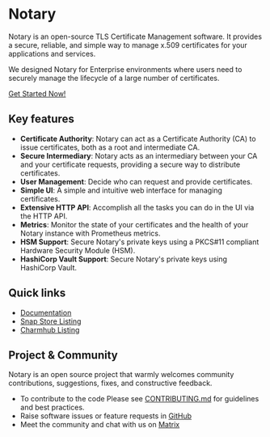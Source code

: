 # Notary

Notary is an open-source TLS Certificate Management software. It provides a secure, reliable, and simple way to manage x.509 certificates for your applications and services.

We designed Notary for Enterprise environments where users need to securely manage the lifecycle of a large number of certificates. 

[Get Started Now!](https://canonical-notary.readthedocs-hosted.com/en/latest/tutorials/getting_started/)

## Key features

- **Certificate Authority**: Notary can act as a Certificate Authority (CA) to issue certificates, both as a root and intermediate CA.
- **Secure Intermediary**: Notary acts as an intermediary between your CA and your certificate requests, providing a secure way to distribute certificates.
- **User Management**: Decide who can request and provide certificates.
- **Simple UI**: A simple and intuitive web interface for managing certificates.
- **Extensive HTTP API**: Accomplish all the tasks you can do in the UI via the HTTP API.
- **Metrics**: Monitor the state of your certificates and the health of your Notary instance with Prometheus metrics.
- **HSM Support**: Secure Notary's private keys using a PKCS#11 compliant Hardware Security Module (HSM).
- **HashiCorp Vault Support**: Secure Notary's private keys using HashiCorp Vault.

## Quick links

- [Documentation](https://canonical-notary.readthedocs-hosted.com/en/latest/)
- [Snap Store Listing](https://snapcraft.io/notary)
- [Charmhub Listing](https://charmhub.io/notary-k8s)

## Project & Community

Notary is an open source project that warmly welcomes community contributions, suggestions, fixes, and constructive feedback.

- To contribute to the code Please see [CONTRIBUTING.md](/CONTRIBUTING.md) for guidelines and best practices.
- Raise software issues or feature requests in [GitHub](https://github.com/canonical/notary/issues)
- Meet the community and chat with us on [Matrix](https://matrix.to/#/!yAkGlrYcBFYzYRvOlQ:ubuntu.com?via=ubuntu.com&via=matrix.org&via=mozilla.org)
